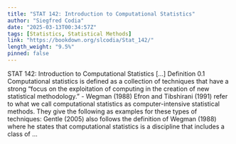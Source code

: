 ```yaml
---
title: "STAT 142: Introduction to Computational Statistics"
author: "Siegfred Codia"
date: "2025-03-13T00:34:57Z"
tags: [Statistics, Statistical Methods]
link: "https://bookdown.org/slcodia/Stat_142/"
length_weight: "9.5%"
pinned: false
---
```


STAT 142: Introduction to Computational Statistics [...] Definition 0.1 Computational statistics is defined as a collection of techniques that have a strong “focus on the exploitation of computing in the creation of new statistical methodology.” - Wegman (1988) Efron and Tibshirani (1991) refer to what we call computational statistics as computer-intensive statistical methods. They give the following as examples for these types of techniques: Gentle (2005) also follows the definition of Wegman (1988) where he states that computational statistics is a discipline that includes a class of ...
